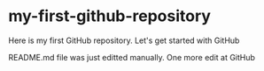 # my-first-github-repository
Here is my first GitHub repository. Let's get started with GitHub

README.md file was just editted manually. One more edit at GitHub
